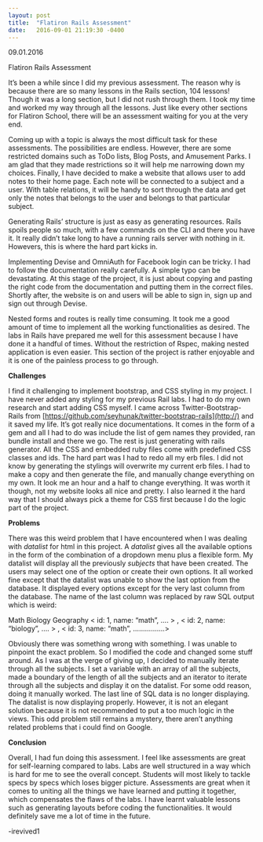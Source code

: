 ```yaml
---
layout: post
title:  "Flatiron Rails Assessment"
date:   2016-09-01 21:19:30 -0400
---
```



09.01.2016

Flatiron Rails Assessment

It’s been a while since I did my previous assessment.  The reason why is because there are so many lessons in the Rails section, 104 lessons!  Though it was a long section, but I did not rush through them.  I took my time and worked my way through all the lessons.  Just like every other sections for Flatiron School, there will be an assessment waiting for you at the very end.

Coming up with a topic is always the most difficult task for these assessments.  The possibilities are endless.  However, there are some restricted domains such as ToDo lists, Blog Posts, and Amusement Parks.  I am glad that they made restrictions so it will help me narrowing down my choices.  Finally, I have decided to make a website that allows user to add notes to their home page.  Each note will be connected to a subject and a user.  With table relations, it will be handy to sort through the data and get only the notes that belongs to the user and belongs to that particular subject.

Generating Rails’ structure is just as easy as generating resources.  Rails spoils people so much, with a few commands on the CLI and there you have it.  It really didn’t take long to have a running rails server with nothing in it.  Howevers, this is where the hard part kicks in.  

Implementing Devise and OmniAuth for Facebook login can be tricky.  I had to follow the documentation really carefully.  A simple typo can be devastating.  At this stage of the project, it is just about copying and pasting the right code from the documentation and putting them in the correct files.  Shortly after, the website is on and users will be able to sign in, sign up and sign out through Devise.  

Nested forms and routes is really time consuming.  It took me a good amount of time to implement all the working functionalities as desired.  The labs in Rails have prepared me well for this assessment because I have done it a handful of times.  Without the restriction of Rspec, making nested application is even easier.  This section of the project is rather enjoyable and it is one of the painless process to go through.

**Challenges**

I find it challenging to implement bootstrap, and CSS styling in my project.  I have never added any styling for my previous Rail labs.  I had to do my own research and start adding CSS myself.  I came across Twitter-Bootstrap-Rails from [https://github.com/seyhunak/twitter-bootstrap-rails](http://) and it saved my life.  It’s got really nice documentations.  It comes in the form of a gem and all I had to do was include the list of gem names they provided, ran bundle install and there we go.  The rest is just generating with rails generator.  All the CSS and embedded ruby files come with predefined CSS classes and ids.  The hard part was I had to redo all my erb files.  I did not know by generating the stylings will overwrite my current erb files.  I had to make a copy and then generate the file, and manually change everything on my own.  It look me an hour and a half to change everything.  It was worth it though, not my website looks all nice and pretty.  I also learned it the hard way that I should always pick a theme for CSS first because I do the logic part of the project.

**Problems**

There was this weird problem that I have encountered when I was dealing with *datalist* for html in this project.  A *datalist* gives all the available options in the form of the combination of a dropdown menu plus a flexible form.  My datalist will display all the previously *subjects* that have been created.  The users may select one of the option or create their own options.  It all worked fine except that the datalist was unable to show the last option from the database.  It displayed every options except for the very last column from the database.  The name of the last column was replaced by raw SQL output which is weird:

Math
Biology
Geography
< id: 1, name: “math”, …. > , < id: 2, name: “biology”, …. > , < id: 3, name: “math”, …………….>

Obviously there was something wrong with something.  I was unable to pinpoint the exact problem.  So I modified the code and changed some stuff around.  As I was at the verge of giving up, I decided to manually iterate through all the subjects.  I set a variable with an array of all the subjects, made a boundary of the length of all the subjects and an iterator to iterate through all the subjects and display it on the datalist.  For some odd reason, doing it manually worked.  The last line of SQL data is no longer displaying.  The datalist is now displaying properly.  However, it is not an elegant solution because it is not recommended to put a too much logic in the views.  This odd problem still remains a mystery, there aren’t anything related problems that i could find on Google.

**Conclusion**

Overall, I had fun doing this assessment.  I feel like assessments are great for self-learning compared to labs.  Labs are well structured in a way which is hard for me to see the overall concept.  Students will most likely to tackle specs by specs which loses bigger picture.  Assessments are great when it comes to uniting all the things we have learned and putting it together, which compensates the flaws of the labs.  I have learnt valuable lessons such as generating layouts before coding the functionalities.  It would definitely save me a lot of time in the future.

-irevived1
